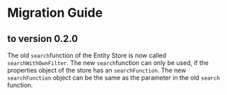 # Migration Guide

## to version 0.2.0
The old `search`function of the Entity Store is now called `searchWithOwnFilter`. 
The new `search`function can only be used, if the properties object of the store has an `searchFunction`.
The new `searchFunction` object can be the same as the parameter in the old `search` function.